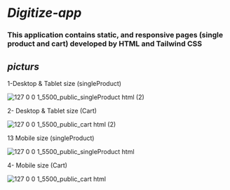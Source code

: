 # <i>Digitize-app</i>

### This application contains static, and responsive pages (single product and cart) developed by HTML and Tailwind CSS

##  <i>picturs</i>

1-Desktop & Tablet size (singleProduct)

![127 0 0 1_5500_public_singleProduct html (2)](https://github.com/e-Karimi/digitize-app/assets/28589917/b5ea5f96-6833-474b-b956-62f105ffd8c8)

2- Desktop & Tablet size (Cart)

![127 0 0 1_5500_public_cart html (2)](https://github.com/e-Karimi/digitize-app/assets/28589917/3bd40cfb-0115-47b9-9d9e-5358ef8d2a0a)


13 Mobile size (singleProduct)

![127 0 0 1_5500_public_singleProduct html](https://github.com/e-Karimi/digitize-app/assets/28589917/d2ee1988-b3b1-4f3f-be5f-1e609190d6bf)


4- Mobile size (Cart)

![127 0 0 1_5500_public_cart html](https://github.com/e-Karimi/digitize-app/assets/28589917/87c98ddf-1360-4a34-bfc4-bfcb561ef062)

